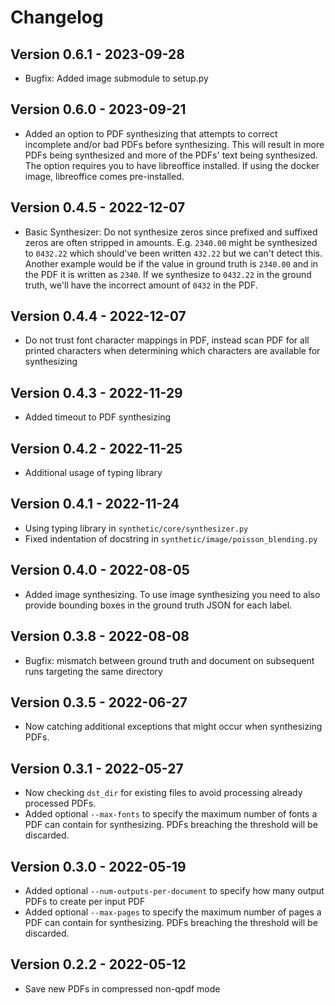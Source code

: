 # Changelog

## Version 0.6.1 - 2023-09-28

- Bugfix: Added image submodule to setup.py

## Version 0.6.0 - 2023-09-21

- Added an option to PDF synthesizing that attempts to correct incomplete and/or bad PDFs before synthesizing. This
will result in more PDFs being synthesized and more of the PDFs' text being synthesized. The option requires you to
have libreoffice installed. If using the docker image, libreoffice comes pre-installed.

## Version 0.4.5 - 2022-12-07

- Basic Synthesizer: Do not synthesize zeros since prefixed and suffixed zeros are often stripped in amounts. E.g. 
`2340.00` might be synthesized to `0432.22` which should've been written `432.22` but we can't detect this. Another 
example would be if the value in ground truth is `2340.00` and in the PDF it is written as `2340`. If we synthesize
to `0432.22` in the ground truth, we'll have the incorrect amount of `0432` in the PDF.

## Version 0.4.4 - 2022-12-07

- Do not trust font character mappings in PDF, instead scan PDF for all printed characters when determining which 
characters are available for synthesizing

## Version 0.4.3 - 2022-11-29

- Added timeout to PDF synthesizing

## Version 0.4.2 - 2022-11-25

- Additional usage of typing library

## Version 0.4.1 - 2022-11-24

- Using typing library in `synthetic/core/synthesizer.py`
- Fixed indentation of docstring in `synthetic/image/poisson_blending.py`

## Version 0.4.0 - 2022-08-05

- Added image synthesizing. To use image synthesizing you need to also provide bounding boxes in the ground truth JSON for each label.

## Version 0.3.8 - 2022-08-08

- Bugfix: mismatch between ground truth and document on subsequent runs targeting the same directory

## Version 0.3.5 - 2022-06-27

- Now catching additional exceptions that might occur when synthesizing PDFs.

## Version 0.3.1 - 2022-05-27

- Now checking `dst_dir` for existing files to avoid processing already processed PDFs.
- Added optional `--max-fonts` to specify the maximum number of fonts a PDF can contain for synthesizing. PDFs breaching the threshold will be discarded.

## Version 0.3.0 - 2022-05-19

- Added optional `--num-outputs-per-document` to specify how many output PDFs to create per input PDF
- Added optional `--max-pages` to specify the maximum number of pages a PDF can contain for synthesizing. PDFs breaching the threshold will be discarded.

## Version 0.2.2 - 2022-05-12

- Save new PDFs in compressed non-qpdf mode
